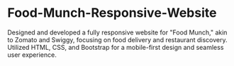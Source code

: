 # Food-Munch-Responsive-Website
Designed and developed a fully responsive website for "Food Munch," akin to Zomato and Swiggy, focusing on food delivery and restaurant discovery. Utilized HTML, CSS,  and Bootstrap for a mobile-first design and seamless user experience.
